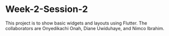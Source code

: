 # Week-2-Session-2
This project is to show basic widgets and layouts using Flutter.
The collaborators are Onyedikachi Onah, Diane Uwiduhaye, and Nimco Ibrahim.
